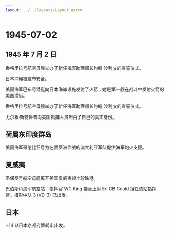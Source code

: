 ```yaml
---
layout: ../../layouts/Layout.astro
---
```


# 1945-07-02

## 1945 年 7 月 2 日

香格里拉号航空母舰举办了新任海军助理部长约翰·沙利文的宣誓仪式。

日本冲绳被宣布安全。

美国海军巴布号潜艇向日本海岸设施发射了火箭；她是第一艘在战斗中发射火箭的美国潜艇。

香格里拉号航空母舰举办了新任海军助理部长约翰·沙利文的宣誓仪式。

尤尔根·斯特鲁普向美国抓捕人员坦白了自己的真实身份。

## 荷属东印度群岛

美国海军哥伦比亚号为在婆罗洲作战的澳大利亚军队提供海军炮火支援。

## 夏威夷

圣保罗号航空母舰离开美国夏威夷领土珍珠港。

巴伯斯角海军航空站：指挥官 WC King 接替上尉 Erl CB Gould
担任该站指挥官。摄影中队 3 (VD-3) 已出发。

## 日本

I-14 从日本京都府舞鹤市出发。